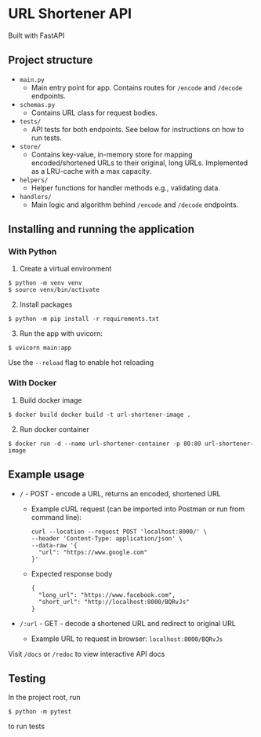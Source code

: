 # URL Shortener API

Built with FastAPI

## Project structure

- `main.py`
  - Main entry point for app. Contains routes for `/encode` and `/decode` endpoints.
- `schemas.py`
  - Contains URL class for request bodies.
- `tests/`
  - API tests for both endpoints. See below for instructions on how to run tests.
- `store/`
  - Contains key-value, in-memory store for mapping encoded/shortened URLs to their original, long URLs. Implemented
  as a LRU-cache with a max capacity.
- `helpers/`
  - Helper functions for handler methods e.g., validating data.
- `handlers/`
  - Main logic and algorithm behind `/encode` and `/decode` endpoints.


## Installing and running the application

### With Python

1. Create a virtual environment
```
$ python -m venv venv
$ source venv/bin/activate
```

2. Install packages
```
$ python -m pip install -r requirements.txt
```

3. Run the app with uvicorn:
```
$ uvicorn main:app
```
Use the `--reload` flag to enable hot reloading

### With Docker
1. Build docker image
```
$ docker build docker build -t url-shortener-image .
```

2. Run docker container
```
$ docker run -d --name url-shortener-container -p 80:80 url-shortener-image
```

## Example usage

* `/` - POST - encode a URL, returns an encoded, shortened URL
  * Example cURL request (can be imported into Postman or run from command line):
    ```
    curl --location --request POST 'localhost:8000/' \
    --header 'Content-Type: application/json' \
    --data-raw '{
      "url": "https://www.google.com"
    }'
    ```
  * Expected response body
    ```
    {
      "long_url": "https://www.facebook.com",
      "short_url": "http://localhost:8000/BQRvJs"
    }
    ```

* `/:url` - GET - decode a shortened URL and redirect to original URL
  * Example URL to request in browser: `localhost:8000/BQRvJs`

Visit `/docs` or `/redoc` to view interactive API docs

## Testing

In the project root, run
```
$ python -m pytest
```
to run tests
